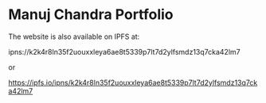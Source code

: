 # Manuj Chandra Portfolio

The website is also available on IPFS at:

ipns://k2k4r8ln35f2uouxxleya6ae8t5339p7lt7d2ylfsmdz13q7cka42lm7

or

https://ipfs.io/ipns/k2k4r8ln35f2uouxxleya6ae8t5339p7lt7d2ylfsmdz13q7cka42lm7
